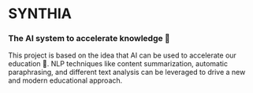 # SYNTHIA
### The AI system to accelerate knowledge :robot:

This project is based on the idea that AI can be used to accelerate our education :rocket:.
NLP techniques like content summarization, automatic paraphrasing, 
and different text analysis can be leveraged to drive a new and modern educational approach.

